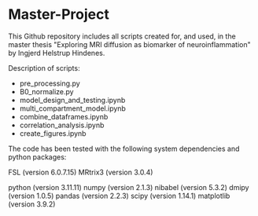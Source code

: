 # Master-Project
This Github repository includes all scripts created for, and used, in the master thesis "Exploring MRI diffusion as biomarker of neuroinflammation" by Ingjerd Helstrup Hindenes.

Description of scripts:
- pre_processing.py
- B0_normalize.py
- model_design_and_testing.ipynb
- multi_compartment_model.ipynb
- combine_dataframes.ipynb
- correlation_analysis.ipynb
- create_figures.ipynb

The code has been tested with the following system dependencies and python packages:

FSL (version 6.0.7.15)
MRtrix3 (version 3.0.4)

python (version 3.11.11)
numpy (version 2.1.3)
nibabel (version 5.3.2)
dmipy (version 1.0.5)
pandas (version 2.2.3)
scipy (version 1.14.1)
matplotlib (version 3.9.2)
